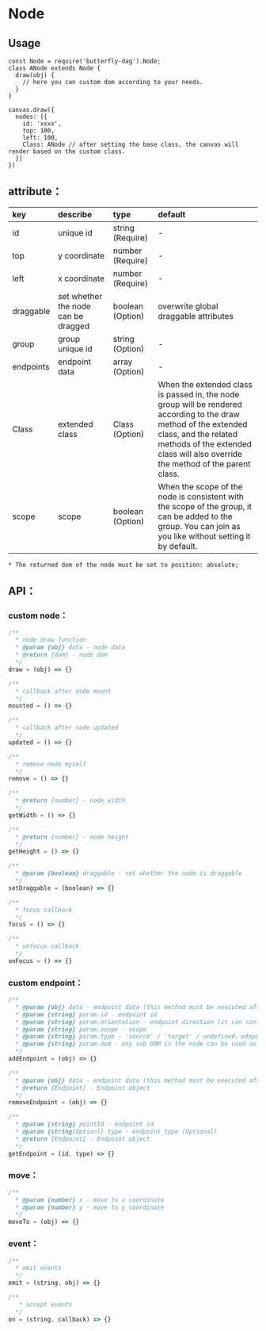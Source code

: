 # Node

## Usage
```
const Node = require('butterfly-dag').Node;
class ANode extends Node {
  draw(obj) {
    // here you can custom dom according to your needs.
  }
}

canvas.draw({
  nodes: [{
    id: 'xxxx',
    top: 100,
    left: 100,
    Class: ANode // after setting the base class, the canvas will render based on the custom class.
  }]
})
```

## attribute<a name='node-attr'></a>：

| key | describe | type | default 
| :------ | :------ | :------ | :------ 
| id | unique id| string (Require) | - 
| top | y coordinate | number (Require) | - 
| left | x coordinate | number (Require) | - 
| draggable | set whether the node can be dragged | boolean (Option) | overwrite global draggable attributes
| group | group unique id | string (Option) | - 
| endpoints | endpoint data | array (Option) | - 
| Class | extended class | Class (Option) | When the extended class is passed in, the node group will be rendered according to the draw method of the extended class, and the related methods of the extended class will also override the method of the parent class.
| scope | scope | boolean (Option) | When the scope of the node is consistent with the scope of the group, it can be added to the group. You can join as you like without setting it by default.

`* The returned dom of the node must be set to position: absolute;`

## API：

### <a name='node-custom'>custom node</a>：

```js
/**
  * node draw function
  * @param {obj} data - node data
  * @return {dom} - node dom
  */
draw = (obj) => {}

/**
  * callback after node mount
  */
mounted = () => {}

/**
  * callback after node updated
  */
updated = () => {}

/**
  * remove node myself
  */
remove = () => {}

/**
  * @return {number} - node width
  */
getWidth = () => {}

/**
  * @return {number} - node height
  */
getHeight = () => {}

/**
  * @param {boolean} draggable - set whether the node is draggable
  */
setDraggable = (boolean) => {}

/**
  * focus callback
  */
focus = () => {}

/**
  * unfocus callback
  */
unFocus = () => {}
```

### <a name='node-endpoint'>custom endpoint</a>：

```js
/**
  * @param {obj} data - endpoint data (this method must be executed after the node is mounted)
  * @param {string} param.id - endpoint id
  * @param {string} param.orientation - endpoint direction (it can control the direction of the edge linkin or linkout)
  * @param {string} param.scope - scope
  * @param {string} param.type - 'source' / 'target' / undefined，ednpoint is both source and target when undefined
  * @param {string} param.dom - any sub DOM in the node can be used as a custom endpoint
  */
addEndpoint = (obj) => {}

/**
  * @param {obj} data - endpoint data (this method must be executed after the node is mounted)
  * @return {Endpoint} - Endpoint object
  */
removeEndpoint = (obj) => {}

/**
  * @param {string} pointId - endpoint id
  * @param {string(Option)} type - endpoint type (Optional)
  * @return {Endpoint} - Endpoint object
  */
getEndpoint = (id, type) => {}
```

### <a name='node-move'>move</a>：

```js
/**
  * @param {number} x - move to x coordinate
  * @param {number} y - move to y coordinate
  */
moveTo = (obj) => {}
```

### <a name='node-event'>event</a>：

```js
/**
  * emit events
  */
emit = (string, obj) => {}

/**
   * accept events
  */
on = (string, callback) => {}
```

